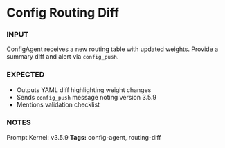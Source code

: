 # Config Routing Diff
<!-- markdownlint-disable MD001 -->

### INPUT
ConfigAgent receives a new routing table with updated weights. Provide a summary diff and alert via `config_push`.

### EXPECTED
- Outputs YAML diff highlighting weight changes
- Sends `config_push` message noting version 3.5.9
- Mentions validation checklist

### NOTES
Prompt Kernel: v3.5.9
**Tags:** config-agent, routing-diff
